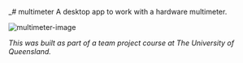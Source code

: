 _# multimeter
A desktop app to work with a hardware multimeter.

![multimeter-image](https://o14ldg.bn.files.1drv.com/y4mfxQnSh9xH2vWyO2aMW3iD6otzZQJ_g4ZNrLRqwYleK3LClBZeVoJ4zrkohgyqWY8INV10YM4p0kMVNJYUI_l-l_C0ryteriZjiXsgnweviHHp6d7Pr22dM1gILDOfff3AYdG4IOWv0_EtKf0BjWx1TNkDrTBJ6wFbTP5xHaaH8YrsJ4rl1MljI4VZTRMsJQhBSFuHfqR28YTAxpXkrRriQ?width=660&height=470&cropmode=none)

_This was built as part of a team project course at The University of Queensland._
